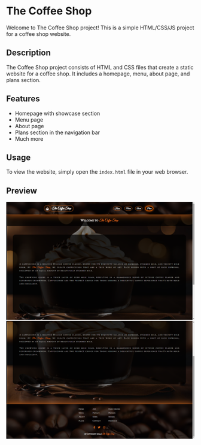 # The Coffee Shop

Welcome to The Coffee Shop project! This is a simple HTML/CSS/JS project for a coffee shop website.

## Description

The Coffee Shop project consists of HTML and CSS files that create a static website for a coffee shop. It includes a homepage, menu, about page, and plans section.

## Features

- Homepage with showcase section
- Menu page
- About page
- Plans section in the navigation bar
- Much more

## Usage

To view the website, simply open the `index.html` file in your web browser.

## Preview

![Preview 1](Images/preview1.png)
![Preview 2](Images/preview2.png)
